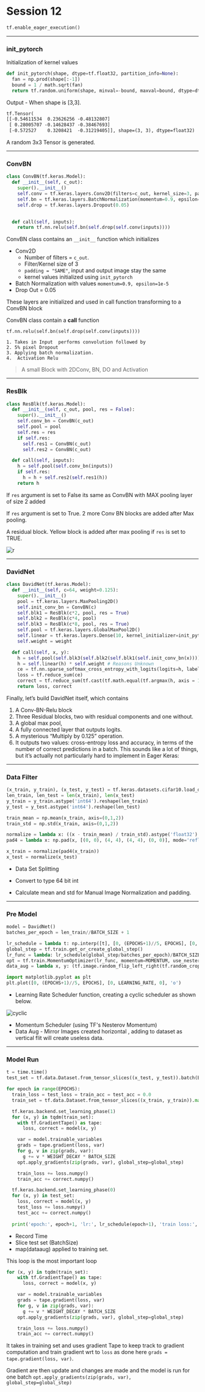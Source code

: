 # Session 12

~~~python
tf.enable_eager_execution()
~~~

---

### init_pytorch

Initialization of kernel values 

~~~python
def init_pytorch(shape, dtype=tf.float32, partition_info=None):
  fan = np.prod(shape[:-1])
  bound = 1 / math.sqrt(fan)
  return tf.random.uniform(shape, minval=-bound, maxval=bound, dtype=dtype)

~~~

Output -  When shape is  [3,3].

~~~txt
tf.Tensor(
[[-0.54611534  0.23626256 -0.48132807]
 [ 0.28005707 -0.14628437 -0.38467693]
 [-0.572527    0.3208421  -0.31219405]], shape=(3, 3), dtype=float32)
~~~

A random 3x3 Tensor is generated. 

---

### ConvBN

~~~python
class ConvBN(tf.keras.Model):
  def __init__(self, c_out):
    super().__init__()
    self.conv = tf.keras.layers.Conv2D(filters=c_out, kernel_size=3, padding="SAME", kernel_initializer=init_pytorch, use_bias=False)
    self.bn = tf.keras.layers.BatchNormalization(momentum=0.9, epsilon=1e-5)
    self.drop = tf.keras.layers.Dropout(0.05)

    
  def call(self, inputs):
    return tf.nn.relu(self.bn(self.drop(self.conv(inputs))))
~~~



ConvBN class contains an `__init__` function which initializes 

- Conv2D 
  - Number  of filters =  `c_out`.
  - Filter/Kernel size of 3
  - `padding = "SAME"`, input and output image stay the same
  - kernel values initialized using `init_pytorch`
- Batch Normalization with values `momentum=0.9, epsilon=1e-5`
- Drop Out   = 0.05 

These layers are initialized and used in call function transforming to a ConvBN block

 ConvBN class contain a **call** function 

`tf.nn.relu(self.bn(self.drop(self.conv(inputs))))` 

	1. Takes in Input  performs convolution followed by 
 	2. 5% pixel Dropout 
 	3. Applying batch normalization.
 	4.  Activation Relu

> A small Block with 2DConv, BN, DO and Activation



---

### ResBlk

~~~python
class ResBlk(tf.keras.Model):
  def __init__(self, c_out, pool, res = False):
    super().__init__()
    self.conv_bn = ConvBN(c_out)
    self.pool = pool
    self.res = res
    if self.res:
      self.res1 = ConvBN(c_out)
      self.res2 = ConvBN(c_out)

  def call(self, inputs):
    h = self.pool(self.conv_bn(inputs))
    if self.res:
      h = h + self.res2(self.res1(h))
    return h
~~~

If `res` argument is set to False its same as ConvBN with MAX pooling layer of size 2 added 

If `res` argument is set to True. 2 more Conv BN blocks are added after Max pooling.

A residual block. Yellow block is added after max pooling if `res` is set to TRUE.

![r](r.png)



---

### DavidNet

~~~python
class DavidNet(tf.keras.Model):
  def __init__(self, c=64, weight=0.125):
    super().__init__()
    pool = tf.keras.layers.MaxPooling2D()
    self.init_conv_bn = ConvBN(c)
    self.blk1 = ResBlk(c*2, pool, res = True)
    self.blk2 = ResBlk(c*4, pool)
    self.blk3 = ResBlk(c*8, pool, res = True)
    self.pool = tf.keras.layers.GlobalMaxPool2D()
    self.linear = tf.keras.layers.Dense(10, kernel_initializer=init_pytorch, use_bias=False)
    self.weight = weight

  def call(self, x, y):
    h = self.pool(self.blk3(self.blk2(self.blk1(self.init_conv_bn(x)))))
    h = self.linear(h) * self.weight # Reasons Unknown
    ce = tf.nn.sparse_softmax_cross_entropy_with_logits(logits=h, labels=y)
    loss = tf.reduce_sum(ce)
    correct = tf.reduce_sum(tf.cast(tf.math.equal(tf.argmax(h, axis = 1), y), tf.float32))
    return loss, correct
~~~



Finally, let’s build DavidNet itself, which contains

1. A Conv-BN-Relu block
2.  Three Residual blocks, two with residual components and one without.
3. A global max pool,
4. A fully connected layer that outputs logits.
5. A mysterious “Multiply by 0.125” operation.
6.  It outputs two values: cross-entropy loss and accuracy, in terms of the number of correct predictions in a batch. This sounds like a lot of things, but it’s actually not particularly hard to implement in Eager Keras:

---

### Data Filter

~~~python
(x_train, y_train), (x_test, y_test) = tf.keras.datasets.cifar10.load_data()
len_train, len_test = len(x_train), len(x_test)
y_train = y_train.astype('int64').reshape(len_train)
y_test = y_test.astype('int64').reshape(len_test)

train_mean = np.mean(x_train, axis=(0,1,2))
train_std = np.std(x_train, axis=(0,1,2))

normalize = lambda x: ((x - train_mean) / train_std).astype('float32') # todo: check here
pad4 = lambda x: np.pad(x, [(0, 0), (4, 4), (4, 4), (0, 0)], mode='reflect')

x_train = normalize(pad4(x_train))
x_test = normalize(x_test)
~~~

- Data Set Splitting

- Convert to type 64 bit int  

- Calculate mean and std for Manual Image Normalization and padding. 



---

### Pre Model

~~~python
model = DavidNet()
batches_per_epoch = len_train//BATCH_SIZE + 1

lr_schedule = lambda t: np.interp([t], [0, (EPOCHS+1)//5, EPOCHS], [0, LEARNING_RATE, 0])[0]
global_step = tf.train.get_or_create_global_step()
lr_func = lambda: lr_schedule(global_step/batches_per_epoch)/BATCH_SIZE
opt = tf.train.MomentumOptimizer(lr_func, momentum=MOMENTUM, use_nesterov=True)
data_aug = lambda x, y: (tf.image.random_flip_left_right(tf.random_crop(x, [32, 32, 3])), y)

import matplotlib.pyplot as plt
plt.plot([0, (EPOCHS+1)//5, EPOCHS], [0, LEARNING_RATE, 0], 'o')
~~~

- Learning Rate Scheduler   function, creating a cyclic scheduler as shown below.

![cyclic](cyclic.png)

- Momentum Scheduler (using TF's Nesterov Momentum)
- Data Aug - Mirror Images created horizontal , adding to dataset as vertical flit will create useless data.

---

### Model Run

~~~python
t = time.time()
test_set = tf.data.Dataset.from_tensor_slices((x_test, y_test)).batch(BATCH_SIZE)

for epoch in range(EPOCHS):
  train_loss = test_loss = train_acc = test_acc = 0.0
  train_set = tf.data.Dataset.from_tensor_slices((x_train, y_train)).map(data_aug).shuffle(len_train).batch(BATCH_SIZE).prefetch(1)

  tf.keras.backend.set_learning_phase(1)
  for (x, y) in tqdm(train_set):
    with tf.GradientTape() as tape:
      loss, correct = model(x, y)

    var = model.trainable_variables
    grads = tape.gradient(loss, var)
    for g, v in zip(grads, var):
      g += v * WEIGHT_DECAY * BATCH_SIZE
    opt.apply_gradients(zip(grads, var), global_step=global_step)

    train_loss += loss.numpy()
    train_acc += correct.numpy()

  tf.keras.backend.set_learning_phase(0)
  for (x, y) in test_set:
    loss, correct = model(x, y)
    test_loss += loss.numpy()
    test_acc += correct.numpy()
    
  print('epoch:', epoch+1, 'lr:', lr_schedule(epoch+1), 'train loss:', train_loss / len_train, 'train acc:', train_acc / len_train, 'val loss:', test_loss / len_test, 'val acc:', test_acc / len_test, 'time:', time.time() - t)
~~~

- Record Time
- Slice test set (BatchSize)
- map(dataaug) applied to training set.

This loop is the most important loop 

~~~python
for (x, y) in tqdm(train_set):
    with tf.GradientTape() as tape:
      loss, correct = model(x, y)

    var = model.trainable_variables
    grads = tape.gradient(loss, var)
    for g, v in zip(grads, var):
      g += v * WEIGHT_DECAY * BATCH_SIZE
    opt.apply_gradients(zip(grads, var), global_step=global_step)

    train_loss += loss.numpy()
    train_acc += correct.numpy()
~~~

It takes in training set and uses gradient Tape to keep track to gradient computation and train  gradient wrt to `loss` as done here `grads = tape.gradient(loss, var)`. 

Gradient are then update and changes are made and the model is run for one batch `opt.apply_gradients(zip(grads, var), global_step=global_step)`